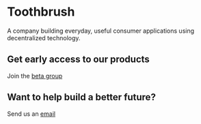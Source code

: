 # Toothbrush
A company building everyday, useful consumer applications using decentralized technology.

## Get early access to our products
Join the [beta group](https://forms.gle/MoBf8g9YfHiQjyM27)

## Want to help build a better future?
Send us an [email](mailto:hello@thephotobase.com)
